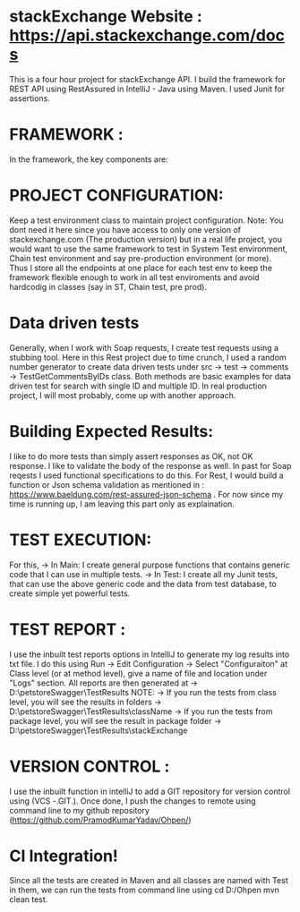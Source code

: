 # stackExchange Website : https://api.stackexchange.com/docs
This is a four hour project for stackExchange API. I build the framework for REST API using RestAssured in IntelliJ - Java using Maven. I used Junit for assertions.

# FRAMEWORK :
In the framework, the key components are:

# PROJECT CONFIGURATION:
Keep a test environment class to maintain project configuration. Note: You dont need it here since you have access to only one version of stackexchange.com (The production version) but in a real life project, you would want to use the same framework to test in System Test environment, Chain test environment and say pre-production environment (or more). Thus I store all the endpoints at one place for each test env to keep the framework flexible enough to work in all test enviroments and avoid hardcodig in classes (say in ST, Chain test, pre prod).

# Data driven tests
Generally, when I work with Soap requests, I create test requests using a stubbing tool. Here in this Rest project due to time crunch, I used a random number generator to create data driven tests under src -> test -> comments -> TestGetCommentsByIDs class. Both methods are basic examples for data driven test for search with single ID and multiple ID. In real production project, I will most probably, come up with another approach. 

# Building Expected Results:
I like to do more tests than simply assert responses as OK, not OK response. I like to validate the body of the response as well. In past for Soap reqests I used functional specifications to do this. For Rest, I would build a function or Json schema validation as mentioned in : https://www.baeldung.com/rest-assured-json-schema . For now since my time is running up, I am leaving this part only as explaination. 

# TEST EXECUTION:
For this, 
-> In Main: I create general purpose functions that contains generic code that I can use in multiple tests. 
-> In Test: I create all my Junit tests, that can use the above generic code and the data from test database, to create simple yet powerful tests.

# TEST REPORT :
I use the inbuilt test reports options in IntelliJ to generate my log results into txt file. I do this using Run -> Edit Configuration -> Select "Configuraiton" at Class level (or at method level), give a name of file and location under "Logs" section.
All reports are then generated at -> D:\petstoreSwagger\TestResults 
NOTE: 
  -> If you run the tests from class level, you will see the results in folders -> D:\petstoreSwagger\TestResults\className
   -> If you run the tests from package level, you will see the result in package folder -> D:\petstoreSwagger\TestResults\stackExchange

# VERSION CONTROL :
I use the inbuilt function in intelliJ to add a GIT repository for version control using (VCS -.GIT.). Once done, I push the changes to remote using command line to my github repository (https://github.com/PramodKumarYadav/Ohpen/)

# CI Integration!
Since all the tests are created in Maven and all classes are named with Test in them, we can run the tests from command line using 
cd D:/Ohpen
mvn clean test. 

